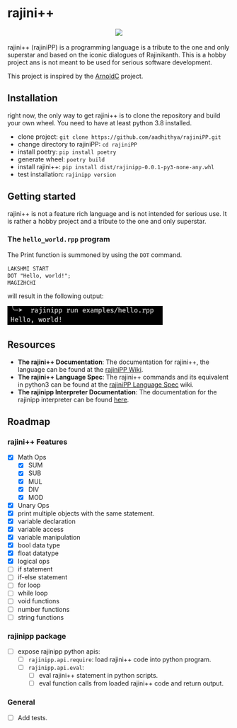 # rajini++
<p align="center">
<img width=256 src="https://user-images.githubusercontent.com/6749212/167663396-3030d334-ebde-4b0e-939b-ff48e146f488.png"/>
</p>

rajini++ (rajiniPP) is a programming language is a tribute to the one and only superstar and based on the iconic dialogues of Rajinikanth. This is a hobby project ans is not meant to be used for serious software development.

This project is inspired by the [ArnoldC](https://github.com/lhartikk/ArnoldC) project.

## Installation
right now, the only way to get rajini++ is to clone the repository and build your own wheel. You need to have at least python 3.8 installed.
- clone project: `git clone https://github.com/aadhithya/rajiniPP.git`
- change directory to rajiniPP: `cd rajiniPP`
- install poetry: `pip install poetry`
- generate wheel: `poetry build`
- install rajini++: `pip install dist/rajinipp-0.0.1-py3-none-any.whl`
- test installation: `rajinipp version`

## Getting started

rajini++ is not a feature rich language and is not intended for serious use. It is rather a hobby project and a tribute to the one and only superstar.

### The `hello_world.rpp` program
The Print function is summoned by using the `DOT` command.
```
LAKSHMI START
DOT "Hello, world!";
MAGIZHCHI
```
will result in the following output:

![hello world output](./imgs/hello-out.png)

## Resources
- **The rajini++ Documentation**: The documentation for rajini++, the language can be found at the [rajiniPP Wiki](https://github.com/aadhithya/rajiniPP/wiki/).
- **The rajini++ Language Spec**: The rajini++ commands and its equivalent in python3 can be found at the [rajiniPP Language Spec](https://github.com/aadhithya/rajiniPP/wiki/rajiniPP:-Language-Specification) wiki.
- **The rajinipp Interpreter Documentation**: The documentation for the rajinipp interpreter can be found [here](https://github.com/aadhithya/rajiniPP/wiki/rajinipp:-The-interpreter).


## Roadmap
### rajini++ Features
- [x] Math Ops
  - [x] SUM
  - [x] SUB
  - [x] MUL
  - [x] DIV
  - [x] MOD
- [x] Unary Ops
- [x] print multiple objects with the same statement.
- [x] variable declaration
- [x] variable access
- [x] variable manipulation
- [x] bool data type
- [x] float datatype
- [x] logical ops
- [ ] if statement
- [ ] if-else statement
- [ ] for loop
- [ ] while loop
- [ ] void functions
- [ ] number functions
- [ ] string functions

### rajinipp package
- [ ] expose rajinipp python apis:
  - [ ] `rajinipp.api.require`: load rajini++ code into python program.
  - [ ] `rajinipp.api.eval`:
    - [ ] eval rajini++ statement in python scripts.
    - [ ] eval function calls from loaded rajini++ code and return output.

### General
- [ ] Add tests.
